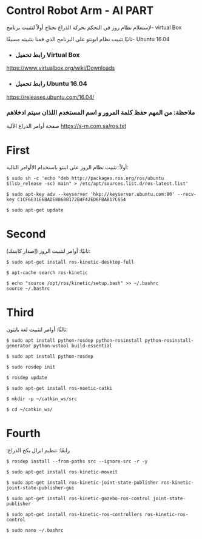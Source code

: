 # Control Robot Arm - AI PART

لإستعلام نظام روز في التحكم بحركة الذراع نحتاج أولاً لتثبيت برنامج- virtual Box

ثانيًا تثبيت نظام ابونتو على البرنامج الذي قمنا بتثبيته مسبقًا- Ubuntu 16.04 




* ### رابط تحميل Virtual Box
https://www.virtualbox.org/wiki/Downloads

* ### رابط تحميل Ubuntu 16.04
https://releases.ubuntu.com/16.04/


### ملاحظة: من المهم حفظ كلمة المرور و اسم المستخدم اللذان سيتم ادخلاهم

صفحة أوامر الذراع الآلية
https://s-m.com.sa/ros.txt


# First
أولاً: تثبيت نظام الروز على ابنتو باستخدام الاأوامر التالية:
```
$ sudo sh -c 'echo "deb http://packages.ros.org/ros/ubuntu $(lsb_release -sc) main" > /etc/apt/sources.list.d/ros-latest.list'

$ sudo apt-key adv --keyserver 'hkp://keyserver.ubuntu.com:80' --recv-key C1CF6E31E6BADE8868B172B4F42ED6FBAB17C654

$ sudo apt-get update
```

# Second
ثانيًا: أوامر لتثبيت الروز (إصدار كاينتك):
```
$ sudo apt-get install ros-kinetic-desktop-full

$ apt-cache search ros-kinetic

$ echo "source /opt/ros/kinetic/setup.bash" >> ~/.bashrc
source ~/.bashrc
```

# Third
ثالثًا: أوامر لتثبيت لغة بايثون:
```
$ sudo apt install python-rosdep python-rosinstall python-rosinstall-generator python-wstool build-essential

$ sudo apt install python-rosdep

$ sudo rosdep init

$ rosdep update

$ sudo apt-get install ros-noetic-catki

$ mkdir -p ~/catkin_ws/src

$ cd ~/catkin_ws/
```


# Fourth
:رابعًا: تنظيم انزال بكج الذراع 
```
$ rosdep install --from-paths src --ignore-src -r -y

$ sudo apt-get install ros-kinetic-moveit

$ sudo apt-get install ros-kinetic-joint-state-publisher ros-kinetic-joint-state-publisher-gui

$ sudo apt-get install ros-kinetic-gazebo-ros-control joint-state-publisher

$ sudo apt-get install ros-kinetic-ros-controllers ros-kinetic-ros-control

$ sudo nano ~/.bashrc
```
